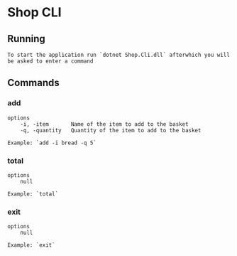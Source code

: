# Shop CLI

## Running
    To start the application run `dotnet Shop.Cli.dll` afterwhich you will be asked to enter a command

## Commands

### add
    options
        -i, -item       Name of the item to add to the basket
        -q, -quantity   Quantity of the item to add to the basket

    Example: `add -i bread -q 5`

### total
    options
        null
    
    Example: `total`

### exit
    options
        null
        
    Example: `exit`

